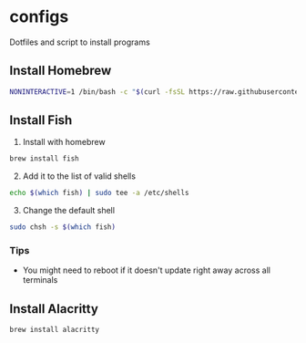# configs

Dotfiles and script to install programs

## Install Homebrew

```sh
NONINTERACTIVE=1 /bin/bash -c "$(curl -fsSL https://raw.githubusercontent.com/Homebrew/install/HEAD/install.sh)"
```

## Install Fish

1. Install with homebrew

```sh
brew install fish
```

2. Add it to the list of valid shells

```sh
echo $(which fish) | sudo tee -a /etc/shells
```

3. Change the default shell

```sh
sudo chsh -s $(which fish)
```

### Tips

- You might need to reboot if it doesn't update right away across all terminals

## Install Alacritty

```sh
brew install alacritty
```
